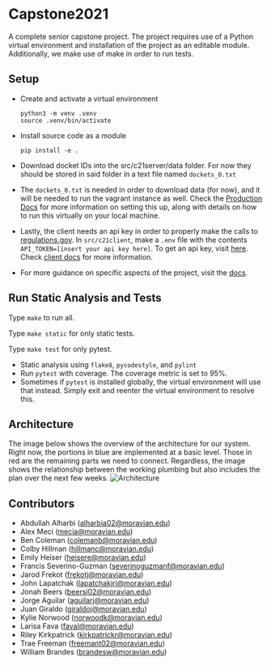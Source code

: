 # Capstone2021

A complete senior capstone project.
The project requires use of a Python virtual environment and installation of the project as an editable module.
Additionally, we make use of make in order to run tests.


## Setup

* Create and activate a virtual environment

  ```
  python3 -m venv .venv
  source .venv/bin/activate
  ```

* Install source code as a module

  ```
  pip install -e .
  ```

* Download docket IDs into the src/c21server/data folder. For now they should be stored in said folder in a text file named `dockets_0.txt`
* The `dockets_0.txt` is needed in order to download data (for now), and it will be needed to run the vagrant instance as well. Check the [Production Docs](https://github.com/cs334s21/capstone2021/blob/main/docs/production.md) for more information on setting this up, along with details on how to run this virtually on your local machine. 
* Lastly, the client needs an api key in order to properly make the calls to [regulations.gov](https://www.regulations.gov/). In `src/c21client`, make a `.env` file with the contents `API_TOKEN=[insert your api key here]`. To get an api key, visit [here](https://open.gsa.gov/api/regulationsgov/). Check [client docs](https://github.com/cs334s21/capstone2021/blob/main/docs/client.md) for more information.
* For more guidance on specific aspects of the project, visit the [docs](https://github.com/cs334s21/capstone2021/blob/main/docs/). 

## Run Static Analysis and Tests

Type `make` to run all. 

Type `make static` for only static tests.

Type `make test` for only pytest.

* Static analysis using `flake8`, `pycodestyle`, and `pylint`
* Run `pytest` with coverage.  The coverage metric is set to 95%.
* Sometimes if `pytest` is installed globally, the virtual environment will use that instead. Simply exit and reenter the virtual environment to resolve this.

## Architecture
The image below shows the overview of the architecture for our system. Right now, the portions in blue are implemented at a basic level. Those in red are the remaining parts we need to connect. Regardless, the image shows the relationship between the working plumbing but also includes the plan over the next few weeks.
![Architecture](Architecture.png)

## Contributors
* Abdullah Alharbi (alharbia02@moravian.edu)
* Alex Meci (mecia@moravian.edu)
* Ben Coleman (colemanb@moravian.edu)
* Colby Hillman (hillmanc@moravian.edu)
* Emily Heiser (heisere@moravian.edu)
* Francis Severino-Guzman (severinoguzmanf@moravian.edu)
* Jarod Frekot (frekotj@moravian.edu)
* John Lapatchak (lapatchakjrj@moravian.edu)
* Jonah Beers (beersj02@moravian.edu)
* Jorge Aguilar (aguilarj@moravian.edu)
* Juan Giraldo (giraldoj@moravian.edu)
* Kylie Norwood (norwoodk@moravian.edu)
* Larisa Fava (faval@moravian.edu)
* Riley Kirkpatrick (kirkpatrickr@moravian.edu)
* Trae Freeman (freemant02@moravian.edu)
* William Brandes (brandesw@moravian.edu)
